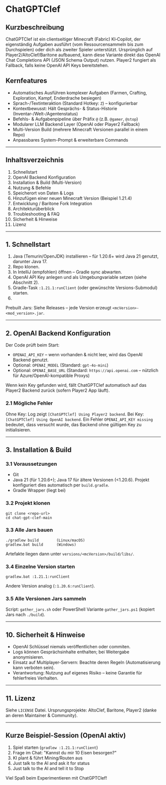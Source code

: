 # ChatGPTClef

## Kurzbeschreibung
ChatGPTClef ist ein clientseitiger Minecraft (Fabric) KI‑Copilot, der eigenständig Aufgaben ausführt (vom Ressourcensammeln bis zum Durchspielen) oder dich als zweiter Spieler unterstützt. Ursprünglich auf Player2/AltoClef/Baritone aufbauend, kann diese Variante direkt das OpenAI Chat Completions API (JSON Schema Output) nutzen. Player2 fungiert als Fallback, falls keine OpenAI API Keys bereitstehen.

## Kernfeatures
- Automatisches Ausführen komplexer Aufgaben (Farmen, Crafting, Exploration, Kampf, Enderdrache besiegen)
- Sprach-/Textinteraktion (Standard Hotkey: `Z`) – konfigurierbar
- Kontextbewusst: Hält Gesprächs- & Status-Historie (Inventar-/Welt-/Agentenstatus)
- Befehls- & Aufgabenpipeline über Präfix `@` (z.B. `@gamer`, `@stop`)
- Modularer LLM Backend Layer (OpenAI oder Player2 Fallback)
- Multi-Version Build (mehrere Minecraft Versionen parallel in einem Repo)
- Anpassbares System-Prompt & erweiterbare Commands

---
## Inhaltsverzeichnis
1. Schnellstart
2. OpenAI Backend Konfiguration
3. Installation & Build (Multi-Version)
4. Nutzung & Befehle
5. Speicherort von Daten & Logs
6. Hinzufügen einer neuen Minecraft Version (Beispiel 1.21.4)
7. Entwicklung / Baritone Fork Integration
8. Architekturüberblick
9. Troubleshooting & FAQ
10. Sicherheit & Hinweise
11. Lizenz

---
## 1. Schnellstart
1. Java (Temurin/OpenJDK) installieren – für 1.20.6+ wird Java 21 genutzt, darunter Java 17.
2. Repo klonen.
3. In IntelliJ (empfohlen) öffnen – Gradle sync abwarten.
4. OpenAI API Key anlegen und als Umgebungvariable setzen (siehe Abschnitt 2).
5. Gradle-Task `:1.21.1:runClient` (oder gewünschte Versions-Submodul) starten.
6. 

Prebuilt Jars: Siehe Releases – jede Version erzeugt `<mcVersion>-<mod_version>.jar`.

---
## 2. OpenAI Backend Konfiguration
Der Code prüft beim Start:
- `OPENAI_API_KEY` – wenn vorhanden & nicht leer, wird das OpenAI Backend genutzt.
- Optional: `OPENAI_MODEL` (Standard: `gpt-4o-mini`)
- Optional: `OPENAI_BASE_URL` (Standard: `https://api.openai.com` – nützlich für Azure/OpenAI-kompatible Proxys)

Wenn kein Key gefunden wird, fällt ChatGPTClef automatisch auf das Player2 Backend zurück (sofern Player2 App läuft).


### 2.1 Mögliche Fehler
Ohne Key: Log zeigt `[ChatGPTClef] Using Player2 backend`. Bei Key: `[ChatGPTClef] Using OpenAI backend`.
Ein Fehler `OPENAI_API_KEY missing` bedeutet, dass versucht wurde, das Backend ohne gültigen Key zu initialisieren.

---
## 3. Installation & Build
### 3.1 Voraussetzungen
- Git
- Java 21 (für 1.20.6+); Java 17 für ältere Versionen (<1.20.6). Projekt konfiguriert dies automatisch per `build.gradle`.
- Gradle Wrapper (liegt bei)

### 3.2 Projekt klonen
```
git clone <repo-url>
cd chat-gpt-clef-main
```

### 3.3 Alle Jars bauen
```
./gradlew build        (Linux/macOS)
gradlew.bat build      (Windows)
```
Artefakte liegen dann unter `versions/<mcVersion>/build/libs/`.

### 3.4 Einzelne Version starten
```
gradlew.bat :1.21.1:runClient
```
Andere Version analog (`:1.20.6:runClient`).

### 3.5 Alle Versionen Jars sammeln
Script: `gather_jars.sh` oder PowerShell Variante `gather_jars.ps1` (kopiert Jars nach `./build`).

---
## 10. Sicherheit & Hinweise
- OpenAI Schlüssel niemals veröffentlichen oder commiten.
- Logs können Gesprächsinhalte enthalten; bei Weitergabe anonymisieren.
- Einsatz auf Multiplayer-Servern: Beachte deren Regeln (Automatisierung kann verboten sein).
- Verantwortung: Nutzung auf eigenes Risiko – keine Garantie für fehlerfreies Verhalten.

---
## 11. Lizenz
Siehe `LICENSE` Datei. Ursprungsprojekte: AltoClef, Baritone, Player2 (danke an deren Maintainer & Community).

---


## Kurze Beispiel-Session (OpenAI aktiv)
1. Spiel starten (`gradlew :1.21.1:runClient`)
2. Frage im Chat: "Kannst du mir 10 Eisen besorgen?"
3. KI plant & führt Mining/Routen aus
4. Just talk to the AI and ask it for status
5. Just talk to the AI and tell it to Stop

Viel Spaß beim Experimentieren mit ChatGPTClef!
